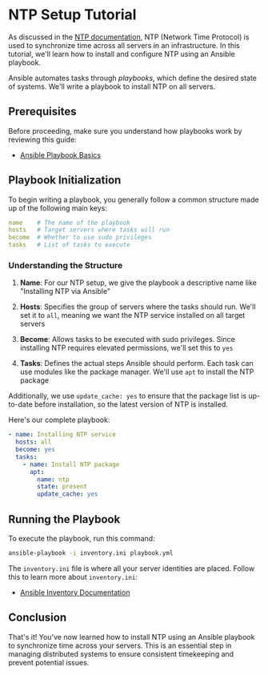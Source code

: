 # NTP Setup Tutorial

As discussed in the [NTP documentation](/docs/ntp_docs.md), NTP (Network Time Protocol) is used to synchronize time across all servers in an infrastructure. In this tutorial, we'll learn how to install and configure NTP using an Ansible playbook.

Ansible automates tasks through _playbooks_, which define the desired state of systems. We'll write a playbook to install NTP on all servers.

## Prerequisites

Before proceeding, make sure you understand how playbooks work by reviewing this guide:

- [Ansible Playbook Basics](/docs/tutorials/ansible_tuto.md)

## Playbook Initialization

To begin writing a playbook, you generally follow a common structure made up of the following main keys:

```yaml
name    # The name of the playbook
hosts   # Target servers where tasks will run
become  # Whether to use sudo privileges
tasks   # List of tasks to execute
```

### Understanding the Structure

1. **Name**: For our NTP setup, we give the playbook a descriptive name like "Installing NTP via Ansible"

2. **Hosts**: Specifies the group of servers where the tasks should run. We'll set it to `all`, meaning we want the NTP service installed on all target servers

3. **Become**: Allows tasks to be executed with sudo privileges. Since installing NTP requires elevated permissions, we'll set this to `yes`

4. **Tasks**: Defines the actual steps Ansible should perform. Each task can use modules like the package manager. We'll use `apt` to install the NTP package

Additionally, we use `update_cache: yes` to ensure that the package list is up-to-date before installation, so the latest version of NTP is installed.

Here's our complete playbook:

```yaml
- name: Installing NTP service
  hosts: all
  become: yes
  tasks:
    - name: Install NTP package
      apt:
        name: ntp
        state: present
        update_cache: yes
```

## Running the Playbook

To execute the playbook, run this command:

```bash
ansible-playbook -i inventory.ini playbook.yml
```

The `inventory.ini` file is where all your server identities are placed. Follow this to learn more about `inventory.ini`:

- [Ansible Inventory Documentation](/docs/tutorials/ansible_tuto.md)

## Conclusion

That's it! You've now learned how to install NTP using an Ansible playbook to synchronize time across your servers. This is an essential step in managing distributed systems to ensure consistent timekeeping and prevent potential issues.
